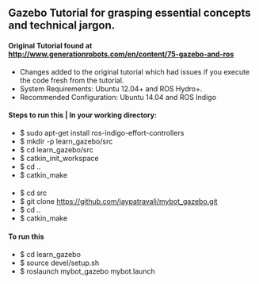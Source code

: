 ## Gazebo Tutorial for grasping essential concepts and technical jargon.


#### Original Tutorial found at http://www.generationrobots.com/en/content/75-gazebo-and-ros



* Changes added to the original tutorial which had issues if you execute the code fresh from the tutorial.
* System Requirements: Ubuntu 12.04+ and ROS Hydro+. 
* Recommended Configuration: Ubuntu 14.04 and ROS Indigo


#### Steps to run this | In your working directory: 

- $ sudo apt-get install ros-indigo-effort-controllers
- $ mkdir -p learn_gazebo/src
- $ cd learn_gazebo/src
- $ catkin_init_workspace
- $ cd ..
- $ catkin_make

#### 

- $ cd src
- $ git clone https://github.com/jaypatravali/mybot_gazebo.git
- $ cd ..
- $ catkin_make


#### To run this 
- $ cd learn_gazebo
- $ source devel/setup.sh
- $ roslaunch mybot_gazebo mybot.launch



